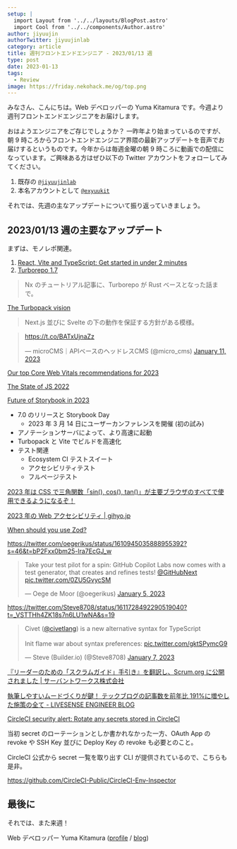 ```yaml
---
setup: |
  import Layout from '../../layouts/BlogPost.astro'
  import Cool from '../../components/Author.astro'
author: jiyuujin
authorTwitter: jiyuujinlab
category: article
title: 週刊フロントエンドエンジニア - 2023/01/13 週
type: post
date: 2023-01-13
tags:
  - Review
image: https://friday.nekohack.me/og/top.png
---
```


みなさん、こんにちは。Web デベロッパーの Yuma Kitamura です。今週より週刊フロントエンドエンジニアをお届けします。

おはようエンジニアをご存じでしょうか？ 一昨年より始まっているのですが、朝 9 時ころからフロントエンドエンジニア界隈の最新アップデートを音声でお届けするというものです。今年からは毎週金曜の朝 9 時ころに動画での配信になっています。ご興味ある方はぜひ以下の Twitter アカウントをフォローしてみてください。

1. 既存の [`@jiyuujinlab`](https://twitter.com/jiyuujinlab)
2. 本名アカウントとして [`@exyuukit`](https://twitter.com/exyuukit)

それでは、先週の主なアップデートについて振り返っていきましょう。

## 2023/01/13 週の主要なアップデート

まずは、モノレポ関連。

1. [React, Vite and TypeScript: Get started in under 2 minutes](https://blog.nrwl.io/react-vite-and-typescript-get-started-in-under-2-minutes-3bd5cd836175)
2. [Turborepo 1.7](https://turbo.build/blog/turbo-1-7-0)

> Nx のチュートリアル記事に、Turborepo が Rust ベースとなった話まで。

[The Turbopack vision](https://vercel.com/blog/the-turbopack-vision)

> Next.js 並びに Svelte の下の動作を保証する方針がある模様。

<blockquote class="twitter-tweet"><p lang="zxx" dir="ltr"><a href="https://t.co/BATxUjnaZz">https://t.co/BATxUjnaZz</a></p>&mdash; microCMS｜APIベースのヘッドレスCMS (@micro_cms) <a href="https://twitter.com/micro_cms/status/1613053152529641472?ref_src=twsrc%5Etfw">January 11, 2023</a></blockquote> <script async src="https://platform.twitter.com/widgets.js" charset="utf-8"></script>

[Our top Core Web Vitals recommendations for 2023](https://web.dev/top-cwv-2023/)

[The State of JS 2022](https://2022.stateofjs.com/ja-JP/)

[Future of Storybook in 2023](https://storybook.js.org/blog/future-of-storybook-in-2023/)

- 7.0 のリリースと Storybook Day
  - 2023 年 3 月 14 日にユーザーカンファレンスを開催 (初の試み)
- アノテーションサーバによって、より高速に起動
- Turbopack と Vite でビルドを高速化
- テスト関連
  - Ecosystem CI テストスイート
  - アクセシビリティテスト
  - フルページテスト

[2023 年は CSS で三角関数「sin(), cos(), tan()」が主要ブラウザのすべてで使用できるようになるぞ！](https://coliss.com/articles/build-websites/operation/css/css-trigonometric-functions.html)

[2023 年の Web アクセシビリティ | gihyo.jp](https://gihyo.jp/article/2023/01/web-accessibility-prospect)

[When should you use Zod?](https://www.totaltypescript.com/when-should-you-use-zod)

https://twitter.com/oegerikus/status/1610945035888955392?s=46&t=bP2Fxx0bm25-lra7EcGJ_w

<blockquote class="twitter-tweet"><p lang="en" dir="ltr">Take your test pilot for a spin: GitHub Copilot Labs now comes with a test generator, that creates and refines tests! <a href="https://twitter.com/GitHubNext?ref_src=twsrc%5Etfw">@GitHubNext</a> <a href="https://t.co/0ZU5GvycSM">pic.twitter.com/0ZU5GvycSM</a></p>&mdash; Oege de Moor (@oegerikus) <a href="https://twitter.com/oegerikus/status/1610945035888955392?ref_src=twsrc%5Etfw">January 5, 2023</a></blockquote> <script async src="https://platform.twitter.com/widgets.js" charset="utf-8"></script>

https://twitter.com/Steve8708/status/1611728492290519040?t=_VSTTHh4ZK18s7n6LU1wNA&s=19

<blockquote class="twitter-tweet"><p lang="en" dir="ltr">Civet (<a href="https://twitter.com/civetlang?ref_src=twsrc%5Etfw">@civetlang</a>) is a new alternative syntax for TypeScript<br><br>Init flame war about syntax preferences: <a href="https://t.co/gktSPymcG9">pic.twitter.com/gktSPymcG9</a></p>&mdash; Steve (Builder.io) (@Steve8708) <a href="https://twitter.com/Steve8708/status/1611728492290519040?ref_src=twsrc%5Etfw">January 7, 2023</a></blockquote> <script async src="https://platform.twitter.com/widgets.js" charset="utf-8"></script>

[『リーダーのための「スクラムガイド」手引き』を翻訳し、Scrum.org に公開されました | サーバントワークス株式会社](https://www.servantworks.co.jp/posts/publish-ja-version-scrum-guide-companion-for-leaders/)

[執筆しやすいムードづくりが鍵！ テックブログの記事数を前年比 191%に増やした施策の全て - LIVESENSE ENGINEER BLOG](https://made.livesense.co.jp/entry/2022/12/25/083000)

[CircleCI security alert: Rotate any secrets stored in CircleCI](https://circleci.com/blog/january-4-2023-security-alert/)

当初 secret のローテーションとしか書かれなかった一方、OAuth App の revoke や SSH Key 並びに Deploy Key の revoke も必要とのこと。

CircleCI 公式から secret 一覧を取り出す CLI が提供されているので、こちらも是非。

https://github.com/CircleCI-Public/CircleCI-Env-Inspector

## 最後に

それでは、また来週！

Web デベロッパー Yuma Kitamura ([profile](https://yuma-kitamura.nekohack.me/) / [blog](https://blog.nekohack.me/))
